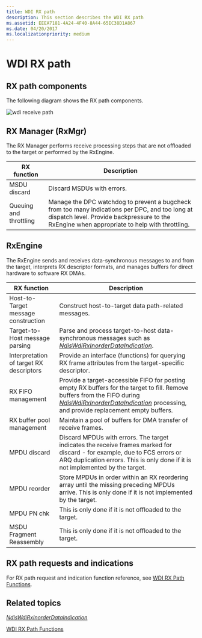 ```yaml
---
title: WDI RX path
description: This section describes the WDI RX path
ms.assetid: EEEA7181-4A24-4F40-8A44-65EC38D1A867
ms.date: 04/20/2017
ms.localizationpriority: medium
---
```


# WDI RX path


## RX path components


The following diagram shows the RX path components.

![wdi receive path](images/wdi-receive-path-block-diagram.png)

## RX Manager (RxMgr)


The RX Manager performs receive processing steps that are not offloaded to the target or performed by the RxEngine.

| RX function            | Description                                                                                                                                                                                     |
|------------------------|-------------------------------------------------------------------------------------------------------------------------------------------------------------------------------------------------|
| MSDU discard           | Discard MSDUs with errors.                                                                                                                                                                      |
| Queuing and throttling | Manage the DPC watchdog to prevent a bugcheck from too many indications per DPC, and too long at dispatch level. Provide backpressure to the RxEngine when appropriate to help with throttling. |

 

## RxEngine


The RxEngine sends and receives data-synchronous messages to and from the target, interprets RX descriptor formats, and manages buffers for direct hardware to software RX DMAs.

| RX function                             | Description                                                                                                                                                                                                                                              |
|-----------------------------------------|----------------------------------------------------------------------------------------------------------------------------------------------------------------------------------------------------------------------------------------------------------|
| Host-to-Target message construction     | Construct host-to-target data path-related messages.                                                                                                                                                                                                     |
| Target-to-Host message parsing          | Parse and process target-to-host data-synchronous messages such as [*NdisWdiRxInorderDataIndication*](https://docs.microsoft.com/windows-hardware/drivers/ddi/dot11wdi/nc-dot11wdi-ndis_wdi_rx_inorder_data_ind).                                                                                                          |
| Interpretation of target RX descriptors | Provide an interface (functions) for querying RX frame attributes from the target-specific descriptor.                                                                                                                                                   |
| RX FIFO management                      | Provide a target-accessible FIFO for posting empty RX buffers for the target to fill. Remove buffers from the FIFO during [*NdisWdiRxInorderDataIndication*](https://docs.microsoft.com/windows-hardware/drivers/ddi/dot11wdi/nc-dot11wdi-ndis_wdi_rx_inorder_data_ind) processing, and provide replacement empty buffers. |
| RX buffer pool management               | Maintain a pool of buffers for DMA transfer of receive frames.                                                                                                                                                                                           |
| MPDU discard                            | Discard MPDUs with errors. The target indicates the receive frames marked for discard - for example, due to FCS errors or ARQ duplication errors. This is only done if it is not implemented by the target.                                              |
| MPDU reorder                            | Store MPDUs in order within an RX reordering array until the missing preceding MPDUs arrive. This is only done if it is not implemented by the target.                                                                                                   |
| MPDU PN chk                             | This is only done if it is not offloaded to the target.                                                                                                                                                                                                  |
| MSDU Fragment Reassembly                | This is only done if it is not offloaded to the target.                                                                                                                                                                                                  |

 

## RX path requests and indications


For RX path request and indication function reference, see [WDI RX Path Functions](https://docs.microsoft.com/windows-hardware/drivers/ddi/_netvista/).

## Related topics


[*NdisWdiRxInorderDataIndication*](https://docs.microsoft.com/windows-hardware/drivers/ddi/dot11wdi/nc-dot11wdi-ndis_wdi_rx_inorder_data_ind)

[WDI RX Path Functions](https://docs.microsoft.com/windows-hardware/drivers/ddi/_netvista/)

 

 






